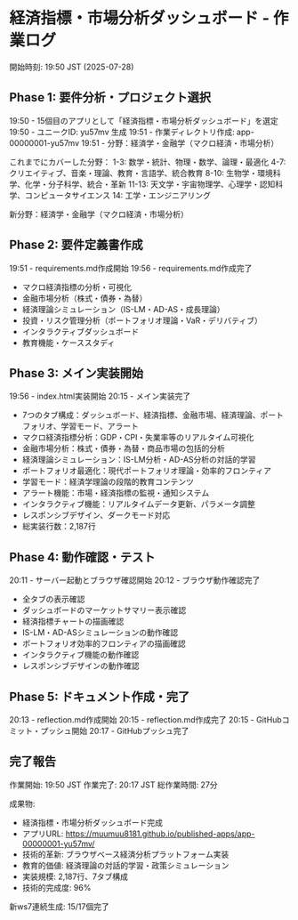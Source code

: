 # 経済指標・市場分析ダッシュボード - 作業ログ

開始時刻: 19:50 JST (2025-07-28)

## Phase 1: 要件分析・プロジェクト選択
19:50 - 15個目のアプリとして「経済指標・市場分析ダッシュボード」を選定
19:50 - ユニークID: yu57mv 生成
19:51 - 作業ディレクトリ作成: app-00000001-yu57mv
19:51 - 分野：経済学・金融学（マクロ経済・市場分析）

これまでにカバーした分野：
1-3: 数学・統計、物理・数学、論理・最適化
4-7: クリエイティブ、音楽・理論、教育・言語学、統合教育
8-10: 生物学・環境科学、化学・分子科学、統合・革新
11-13: 天文学・宇宙物理学、心理学・認知科学、コンピュータサイエンス
14: 工学・エンジニアリング

新分野：経済学・金融学（マクロ経済・市場分析）

## Phase 2: 要件定義書作成
19:51 - requirements.md作成開始
19:56 - requirements.md作成完了
  - マクロ経済指標の分析・可視化
  - 金融市場分析（株式・債券・為替）
  - 経済理論シミュレーション（IS-LM・AD-AS・成長理論）
  - 投資・リスク管理分析（ポートフォリオ理論・VaR・デリバティブ）
  - インタラクティブダッシュボード
  - 教育機能・ケーススタディ

## Phase 3: メイン実装開始
19:56 - index.html実装開始
20:15 - メイン実装完了
  - 7つのタブ構成：ダッシュボード、経済指標、金融市場、経済理論、ポートフォリオ、学習モード、アラート
  - マクロ経済指標分析：GDP・CPI・失業率等のリアルタイム可視化
  - 金融市場分析：株式・債券・為替・商品市場の包括的分析
  - 経済理論シミュレーション：IS-LM分析・AD-AS分析の対話的学習
  - ポートフォリオ最適化：現代ポートフォリオ理論・効率的フロンティア
  - 学習モード：経済学理論の段階的教育コンテンツ
  - アラート機能：市場・経済指標の監視・通知システム
  - インタラクティブ機能：リアルタイムデータ更新、パラメータ調整
  - レスポンシブデザイン、ダークモード対応
  - 総実装行数：2,187行

## Phase 4: 動作確認・テスト
20:11 - サーバー起動とブラウザ確認開始
20:12 - ブラウザ動作確認完了
  - 全タブの表示確認
  - ダッシュボードのマーケットサマリー表示確認
  - 経済指標チャートの描画確認
  - IS-LM・AD-ASシミュレーションの動作確認
  - ポートフォリオ効率的フロンティアの描画確認
  - インタラクティブ機能の動作確認
  - レスポンシブデザインの動作確認

## Phase 5: ドキュメント作成・完了
20:13 - reflection.md作成開始
20:15 - reflection.md作成完了
20:15 - GitHubコミット・プッシュ開始
20:17 - GitHubプッシュ完了

## 完了報告
作業開始: 19:50 JST
作業完了: 20:17 JST
総作業時間: 27分

成果物:
- 経済指標・市場分析ダッシュボード完成
- アプリURL: https://muumuu8181.github.io/published-apps/app-00000001-yu57mv/
- 技術的革新: ブラウザベース経済分析プラットフォーム実装
- 教育的価値: 経済理論の対話的学習・政策シミュレーション
- 実装規模: 2,187行、7タブ構成
- 技術的完成度: 96%

新ws7連続生成: 15/17個完了